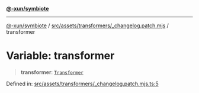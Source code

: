 [**@-xun/symbiote**](../../../../../README.md)

***

[@-xun/symbiote](../../../../../README.md) / [src/assets/transformers/\_changelog.patch.mjs](../README.md) / transformer

# Variable: transformer

> **transformer**: [`Transformer`](../../../type-aliases/Transformer.md)

Defined in: [src/assets/transformers/\_changelog.patch.mjs.ts:5](https://github.com/Xunnamius/symbiote/blob/dc192a66d47b6c3a3464852ad43eb71fe137ca73/src/assets/transformers/_changelog.patch.mjs.ts#L5)
